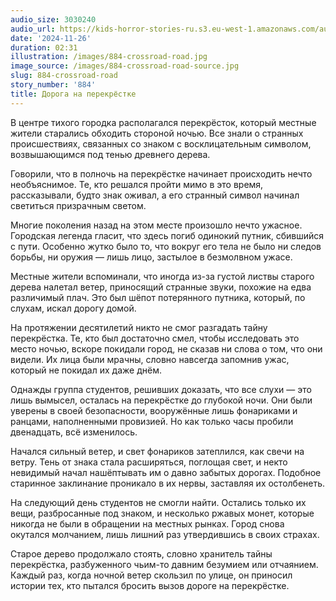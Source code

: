 ```yaml
---
audio_size: 3030240
audio_url: https://kids-horror-stories-ru.s3.eu-west-1.amazonaws.com/audio/884-crossroad-road.mp3
date: '2024-11-26'
duration: 02:31
illustration: /images/884-crossroad-road.jpg
image_source: /images/884-crossroad-road-source.jpg
slug: 884-crossroad-road
story_number: '884'
title: Дорога на перекрёстке
---
```


В центре тихого городка располагался перекрёсток, который местные жители старались обходить стороной ночью. Все знали о странных происшествиях, связанных со знаком с восклицательным символом, возвышающимся под тенью древнего дерева.

Говорили, что в полночь на перекрёстке начинает происходить нечто необъяснимое. Те, кто решался пройти мимо в это время, рассказывали, будто знак оживал, а его странный символ начинал светиться призрачным светом.

Многие поколения назад на этом месте произошло нечто ужасное. Городская легенда гласит, что здесь погиб одинокий путник, сбившийся с пути. Особенно жутко было то, что вокруг его тела не было ни следов борьбы, ни оружия — лишь лицо, застылое в безмолвном ужасе.

Местные жители вспоминали, что иногда из-за густой листвы старого дерева налетал ветер, приносящий странные звуки, похожие на едва различимый плач. Это был шёпот потерянного путника, который, по слухам, искал дорогу домой.

На протяжении десятилетий никто не смог разгадать тайну перекрёстка. Те, кто был достаточно смел, чтобы исследовать это место ночью, вскоре покидали город, не сказав ни слова о том, что они видели. Их лица были мрачны, словно навсегда запомнив ужас, который не покидал их даже днём.

Однажды группа студентов, решивших доказать, что все слухи — это лишь вымысел, осталась на перекрёстке до глубокой ночи. Они были уверены в своей безопасности, вооружённые лишь фонариками и ранцами, наполненными провизией. Но как только часы пробили двенадцать, всё изменилось.

Начался сильный ветер, и свет фонариков затеплился, как свечи на ветру. Тень от знака стала расширяться, поглощая свет, и некто невидимый начал нашёптывать им о давно забытых дорогах. Подобное старинное заклинание проникало в их нервы, заставляя их остолбенеть.

На следующий день студентов не смогли найти. Остались только их вещи, разбросанные под знаком, и несколько ржавых монет, которые никогда не были в обращении на местных рынках. Город снова окутался молчанием, лишь лишний раз утвердившись в своих страхах.

Старое дерево продолжало стоять, словно хранитель тайны перекрёстка, разбуженного чьим-то давним безумием или отчаянием. Каждый раз, когда ночной ветер скользил по улице, он приносил истории тех, кто пытался бросить вызов дороге на перекрёстке.